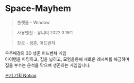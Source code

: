 # Space-Mayhem

> 플랫폼  -  Window
> 

> 사용엔진  -  유니티 2022.3.19f1 
> 

> 장르  -  생존, 어드벤처
> 

우주배경의 3D 생존 어드벤처 게임 <br>
아이템을 파밍하고, 집을 넓히고, 모험을통해 새로운 레시피를 해금하며 <br>
집을 부수는 운석을 막으며 생존하는 게임입니다. <br>

[초기 기획 Notion](https://awesome-mozzarella-e74.notion.site/142e2d9fb984808cac49c5cf58977fb1?pvs=4)
